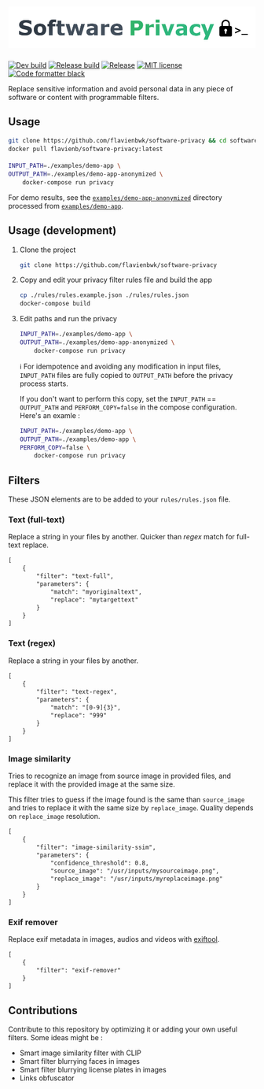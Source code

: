 # ![Logo of Software Privacy](./software-privacy.png)

[![Dev build](https://github.com/flavienbwk/software-privacy/actions/workflows/build.yaml/badge.svg)](https://github.com/flavienbwk/software-privacy/actions/workflows/build.yaml)
[![Release build](https://github.com/flavienbwk/software-privacy/actions/workflows/release.yaml/badge.svg)](https://github.com/flavienbwk/software-privacy/actions/workflows/release.yaml)
[![Release](https://github.com/flavienbwk/software-privacy/actions/workflows/release.yaml/badge.svg?event=release)](https://github.com/flavienbwk/software-privacy/actions/workflows/release.yaml)
[![MIT license](https://black.readthedocs.io/en/stable/_static/license.svg)](./LICENSE)
[![Code formatter black](https://img.shields.io/badge/code%20style-black-000000.svg)](https://github.com/psf/black)

Replace sensitive information and avoid personal data in any piece of software or content with programmable filters.

## Usage

```bash
git clone https://github.com/flavienbwk/software-privacy && cd software-privacy
docker pull flavienb/software-privacy:latest

INPUT_PATH=./examples/demo-app \
OUTPUT_PATH=./examples/demo-app-anonymized \
    docker-compose run privacy
```

For demo results, see the [`examples/demo-app-anonymized`](./examples/demo-app-anonymized) directory processed from [`examples/demo-app`](./examples/demo-app).

## Usage (development)

1. Clone the project

    ```bash
    git clone https://github.com/flavienbwk/software-privacy
    ```

2. Copy and edit your privacy filter rules file and build the app

    ```bash
    cp ./rules/rules.example.json ./rules/rules.json
    docker-compose build
    ```

3. Edit paths and run the privacy

    ```bash
    INPUT_PATH=./examples/demo-app \
    OUTPUT_PATH=./examples/demo-app-anonymized \
        docker-compose run privacy
    ```

    :information_source: For idempotence and avoiding any modification in input files, `INPUT_PATH` files are fully copied to `OUTPUT_PATH` before the privacy process starts.

    If you don't want to perform this copy, set the `INPUT_PATH` == `OUTPUT_PATH` and `PERFORM_COPY=false` in the compose configuration. Here's an examle :

    ```bash
    INPUT_PATH=./examples/demo-app \
    OUTPUT_PATH=./examples/demo-app \
    PERFORM_COPY=false \
        docker-compose run privacy
    ```

## Filters

These JSON elements are to be added to your `rules/rules.json` file.

### Text (full-text)

Replace a string in your files by another. Quicker than _regex_ match for full-text replace.

```jsonc
[
    {
        "filter": "text-full",
        "parameters": {
            "match": "myoriginaltext",
            "replace": "mytargettext"
        }
    }
]
```

### Text (regex)

Replace a string in your files by another.

```jsonc
[
    {
        "filter": "text-regex",
        "parameters": {
            "match": "[0-9]{3}",
            "replace": "999"
        }
    }
]
```

### Image similarity

Tries to recognize an image from source image in provided files, and replace it with the provided image at the same size.

This filter tries to guess if the image found is the same than `source_image` and tries to replace it with the same size by `replace_image`. Quality depends on `replace_image` resolution.

```jsonc
[
    {
        "filter": "image-similarity-ssim",
        "parameters": {
            "confidence_threshold": 0.8,
            "source_image": "/usr/inputs/mysourceimage.png",
            "replace_image": "/usr/inputs/myreplaceimage.png"
        }
    }
]
```

### Exif remover

Replace exif metadata in images, audios and videos with [exiftool](https://exiftool.org/).

```jsonc
[
    {
        "filter": "exif-remover"
    }
]
```

## Contributions

Contribute to this repository by optimizing it or adding your own useful filters. Some ideas might be :

- Smart image similarity filter with CLIP
- Smart filter blurrying faces in images
- Smart filter blurrying license plates in images
- Links obfuscator
